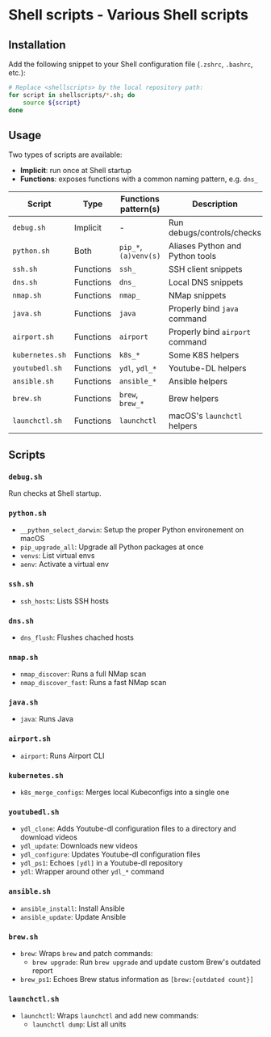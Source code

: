 # Shell scripts - Various Shell scripts

## Installation

Add the following snippet to your Shell configuration file (`.zshrc`, `.bashrc`, etc.):

```bash
# Replace <shellscripts> by the local repository path:
for script in shellscripts/*.sh; do
    source ${script}
done
```

## Usage

Two types of scripts are available:

* **Implicit**: run once at Shell startup
* **Functions**: exposes functions with a common naming pattern, e.g. `dns_`

| Script          | Type      | Functions pattern(s)  | Description                     |
|-----------------|-----------|-----------------------|---------------------------------|
| `debug.sh`      | Implicit  | -                     | Run debugs/controls/checks      |
| `python.sh`     | Both      | `pip_*`, `(a)venv(s)` | Aliases Python and Python tools |
| `ssh.sh`        | Functions | `ssh_`                | SSH client snippets             |
| `dns.sh`        | Functions | `dns_`                | Local DNS snippets              |
| `nmap.sh`       | Functions | `nmap_`               | NMap snippets                   |
| `java.sh`       | Functions | `java`                | Properly bind `java` command    |
| `airport.sh`    | Functions | `airport`             | Properly bind `airport` command |
| `kubernetes.sh` | Functions | `k8s_*`               | Some K8S helpers                |
| `youtubedl.sh`  | Functions | `ydl`, `ydl_*`        | Youtube-DL helpers              |
| `ansible.sh`    | Functions | `ansible_*`           | Ansible helpers                 |
| `brew.sh`       | Functions | `brew`, `brew_*`      | Brew helpers                    |
| `launchctl.sh`  | Functions | `launchctl`           | macOS's `launchctl` helpers     |

## Scripts

### `debug.sh`

Run checks at Shell startup.

### `python.sh`

* `__python_select_darwin`: Setup the proper Python environement on macOS
* `pip_upgrade_all`: Upgrade all Python packages at once
* `venvs`: List virtual envs
* `aenv`: Activate a virtual env

### `ssh.sh`

* `ssh_hosts`: Lists SSH hosts

### `dns.sh`

* `dns_flush`: Flushes chached hosts

### `nmap.sh`

* `nmap_discover`: Runs a full NMap scan
* `nmap_discover_fast`: Runs a fast NMap scan

### `java.sh`

* `java`: Runs Java

### `airport.sh`

* `airport`: Runs Airport CLI

### `kubernetes.sh`

* `k8s_merge_configs`: Merges local Kubeconfigs into a single one

### `youtubedl.sh`

* `ydl_clone`: Adds Youtube-dl configuration files to a directory and download videos
* `ydl_update`: Downloads new videos
* `ydl_configure`: Updates Youtube-dl configuration files
* `ydl_ps1`: Echoes `[ydl]` in a Youtube-dl repository
* `ydl`: Wrapper around other `ydl_*` command

### `ansible.sh`

* `ansible_install`: Install Ansible
* `ansible_update`: Update Ansible

### `brew.sh`

* `brew`: Wraps `brew` and patch commands:
  * `brew upgrade`: Run `brew upgrade` and update custom Brew's outdated report
* `brew_ps1`: Echoes Brew status information as `[brew:{outdated count}]`

### `launchctl.sh`

* `launchctl`: Wraps `launchctl` and add new commands:
  * `launchctl dump`: List all units